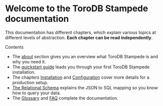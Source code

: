 <h1>Welcome to the ToroDB Stampede documentation</h1>

This documentation has different chapters, which explain various topics at different levels of abstraction. __Each chapter can be read independently__.

Contents

* The [about](about.md) section gives you an overview what ToroDB Stampede is and why you need it.
* The [quickstart guide](quickstart.md) leads you through your first ToroDB Stampede installation.
* The chapters [Installation](installation/prerequisites.md) and [Configuration](configuration/index.md) cover more details for a production setup.
* [The Relational Schema](relational-schema.md) explains the JSON to SQL mapping so you know how to query your data.
* The [Glossary](glossary.md) and [FAQ](faq.md) complete the documentation.
